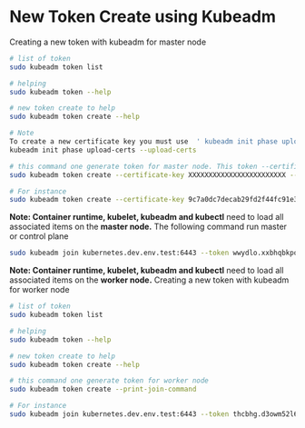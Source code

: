 # New Token Create using Kubeadm


Creating a new token with kubeadm for master node 
```bash
# list of token
sudo kubeadm token list

# helping
sudo kubeadm token --help

# new token create to help
sudo kubeadm token create --help

# Note
To create a new certificate key you must use  ' kubeadm init phase upload-certs --upload-certs '
kubeadm init phase upload-certs --upload-certs 

# this command one generate token for master node. This token --certificate-key must add
sudo kubeadm token create --certificate-key XXXXXXXXXXXXXXXXXXXXXXXX --print-join-command

# For instance 
sudo kubeadm token create --certificate-key 9c7a0dc7decab29fd2f44fc91e35c93c1a07e0137eb69e4555eebfb0bc765d23 --print-join-command 

```


**Note: Container runtime, kubelet, kubeadm and kubectl** need to load all associated items on the **master node.**
The following command run master or control plane
``` bash
sudo kubeadm join kubernetes.dev.env.test:6443 --token wwydlo.xxbhqbkpq3rip9qy --discovery-token-ca-cert-hash sha256:8128ce844199816ae9129b9159b669522eaad15baafc6f2e719aeb45f4a09fcd --control-plane --certificate-key 9c7a0dc7decab29fd2f44fc91e35c93c1a07e0137eb69e4555eebfb0bc765d23 --node-name k8s-master-2

```

**Note: Container runtime, kubelet, kubeadm and kubectl** need to load all associated items on the **worker node.**
Creating a new token with kubeadm for worker node
``` bash
# list of token
sudo kubeadm token list

# helping
sudo kubeadm token --help

# new token create to help
sudo kubeadm token create --help

# this command one generate token for worker node
sudo kubeadm token create --print-join-command

# For instance
sudo kubeadm join kubernetes.dev.env.test:6443 --token thcbhg.d3owm52l6owryxgc --discovery-token-ca-cert-hash sha256:8128ce844199816ae9129b9159b669522eaad15baafc6f2e719aeb45f4a09fcd  --node-name k8s-worker-1

```

